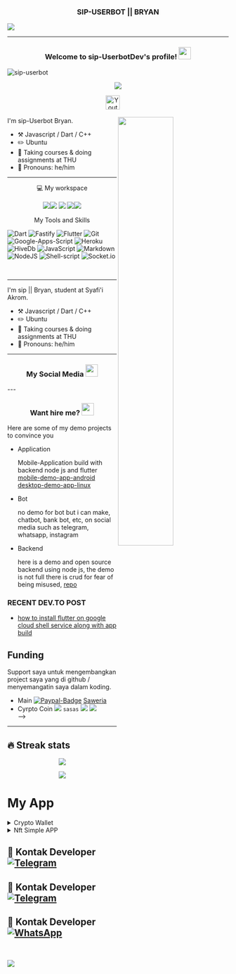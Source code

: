 <h3 align="center"> SIP-USERBOT || BRYAN</h3>

![](https://user-images.githubusercontent.com/38845275/128774296-40a55843-1893-44e6-936e-5e71c7cf72de.png)

---

<h3 align="center">
  Welcome to sip-UserbotDev's profile!
  <img src="https://media.giphy.com/media/hvRJCLFzcasrR4ia7z/giphy.gif" width="28">
</h3>

<p align="left"> <img src="https://komarev.com/ghpvc/?username=sip-userbot&label=Profile%20views&color=0e75b6&style=plastic" alt="sip-userbot" /> </p>

<!-- Typing SVG by sip-Userbot- https://github.com/sip-Userbot/readme-typing-svg -->
<p align="center">
  <a href="https://github.com/sip-Userbot/readme-typing-svg"><img src="https://readme-typing-svg.herokuapp.com/?lines=Full-stack%20web%20and%20app%20developer;Self-taught%20UI%2FUX%20Designer;1%2B%20year%20of%20coding%20experience;Always%20learning%20new%20things&font=Fira%20Code&center=true&width=440&height=45&color=f75c7e&vCenter=true&size=22"></a>
</p>

<!-- Social icons section -->
<p align="center">
  <a href="https://www.youtube.com/channel/UC928-F8HenjZD1zNdMY42vA"><img width="32px" alt="Youtube" title="Youtube" src="https://i.imgur.com/qiXu7b2.png"/></a>
  &#8287;&#8287;&#8287;&#8287;&#8287;
</p>


[<img align="right" width="50%" src="https://bad-apple-github-readme.vercel.app/api?show_bg=1&username=sipdev">](https://metrics.lecoq.io/ouuan?template=classic)

I'm sip-Userbot Bryan.

-   :hammer_and_pick: Javascript / Dart / C++
-   :pencil2: Ubuntu
-   :seedling: Taking courses & doing assignments at THU
-   :man: Pronouns: he/him

---

<p align='center'>
  💻 My workspace<br/><br/>
  <img src="https://img.shields.io/badge/Msi-%23000000.svg?&style=for-the-badge&logo=msi&logoColor=white"/><img src="https://img.shields.io/badge/Linux%20Ubuntu-%230078D6.svg?&style=for-the-badge&logo=ubuntu&logoColor=white"/>
  <img src="https://img.shields.io/badge/amd-ryzen--5500u-%230071C5.svg?&style=for-the-badge&logo=amd&logoColor=white" />
  <img src="https://img.shields.io/badge/SSD-1TB-%230071C5.svg?&style=for-the-badge&logoColor=white" /><img src="https://img.shields.io/badge/RAM-8GB-%230071C5.svg?&style=for-the-badge&logo=rm&logoColor=white" />
</p>

<p align='center'>
 My Tools and Skills <br/>

![Dart](https://img.shields.io/badge/dart-%230175C2.svg?style=for-the-badge&logo=dart&logoColor=white)
![Fastify](https://img.shields.io/badge/fastify-%23000000.svg?style=for-the-badge&logo=fastify&logoColor=white)
![Flutter](https://img.shields.io/badge/Flutter-%2302569B.svg?style=for-the-badge&logo=Flutter&logoColor=white)
![Git](https://img.shields.io/badge/Git-F05032?style=for-the-badge&logo=git&logoColor=white)
![Google-Apps-Script](https://img.shields.io/badge/Google%20Apps%20Script-34A853?style=for-the-badge&logo=google-s&logoColor=white)
![Heroku](https://img.shields.io/badge/Heroku-430098?style=for-the-badge&logo=heroku&logoColor=white)
![HiveDb](https://img.shields.io/badge/HiveDb-CB3837?style=for-the-badge&logo=hive&logoColor=white)
![JavaScript](https://img.shields.io/badge/javascript-%23323330.svg?style=for-the-badge&logo=javascript&logoColor=%23F7DF1E)
![Markdown](https://img.shields.io/badge/Markdown-000000?style=for-the-badge&logo=markdown&logoColor=white)
![NodeJS](https://img.shields.io/badge/node.js-6DA55F?style=for-the-badge&logo=node.js&logoColor=white)
![Shell-script](https://img.shields.io/badge/Shell_Script-121011?style=for-the-badge&logo=gnu-bash&logoColor=white)
![Socket.io](https://img.shields.io/badge/Socket.io-010101?&style=for-the-badge&logo=Socket.io&logoColor=white)
</p>
<br>

---

I'm sip || Bryan, student at Syafi'i Akrom.

-   :hammer_and_pick: Javascript / Dart / C++
-   :pencil2: Ubuntu
-   :seedling: Taking courses & doing assignments at THU
-   :man: Pronouns: he/him


---

<h3 align="center">
  My Social Media
  <img src="https://media.giphy.com/media/hvRJCLFzcasrR4ia7z/giphy.gif" width="28">
</h3>
<!-- 
![Subscriber](https://custom-icon-badges.herokuapp.com/youtube/channel/subscribers/UCj9stNGVvQJspYMp8-lG_ng?color=%23E05D44&label=SUBSCRIBE&logo=video&logoColor=white&style=for-the-badge&labelColor=CE4630)
![](https://custom-icon-badges.herokuapp.com/youtube/channel/views/UCj9stNGVvQJspYMp8-lG_ng?color=%23E1AD0E&logo=video&logoColor=white&style=for-the-badge&labelColor=C79600)
![Stars](https://custom-icon-badges.herokuapp.com/badge/dynamic/json?logo=star&color=55960c&labelColor=488207&label=Stars&style=for-the-badge&query=%24.stars&url=https://api.github-star-counter.workers.dev/user/sip-userbotdev)
![](https://custom-icon-badges.herokuapp.com/github/followers/nathdev?color=236ad3&labelColor=1155ba&style=for-the-badge&logo=person-add&label=Follow&logoColor=white)
[![Custom badge](https://img.shields.io/badge/instagram-%23E4405F.svg?&style=for-the-badge&logo=instagram&logoColor=white)](https://www.instagram.com/Mr_cardd/)
[![Custom badge](https://img.shields.io/badge/twitter-%231DA1F2.svg?&style=for-the-badge&logo=twitter&logoColor=white)](https://twitter.com/sipdev/)
[![Custom badge](https://img.shields.io/badge/Telegram-2CA5E0?style=for-the-badge&logo=telegram&logoColor=white)](https://t.me/Klyuserbot)
[![Custom badge](https://img.shields.io/badge/Website-FF7139?style=for-the-badge&logo=Firefox-Browser&logoColor=white)](https://sipdev.com/)
[![Custom badge](https://img.shields.io/badge/GitHub-100000?style=for-the-badge&logo=github&logoColor=white)](https://github.com/sip-userbot)
[![Custom badge](https://img.shields.io/badge/dev.to-100000?style=for-the-badge&logo=dev.to&logoColor=white)](https://dev.to/sipdev)
[![Custom badge](https://img.shields.io/badge/devdojo-100000?style=for-the-badge&logo=devdojo&logoColor=white)](https://devdojo.com/sipdev) -->
---

<h3 align="center">
  Want hire me?
  <img src="https://media.giphy.com/media/hvRJCLFzcasrR4ia7z/giphy.gif" width="28">
</h3>

Here are some of my demo projects to convince you

- Application

  Mobile-Application build with backend node js and flutter [mobile-demo-app-android](https://github.com/sip-userbot) [desktop-demo-app-linux](https://github.com/assets/demo)

- Bot

  no demo for bot but i can make,
  chatbot, bank bot, etc, on social media such as telegram, whatsapp, instagram

- Backend

  here is a demo and open source backend using node js, the demo is not full there is crud for fear of being misused, [repo](https://github.com/sip-userbot/free-api-dev)

### RECENT DEV.TO POST
<!-- BLOG-POST-LIST:START -->
- [how to install flutter on google cloud shell service along with app build](https://dev.to/sip-userbotdev/how-to-install-flutter-on-google-cloud-shell-service-along-with-app-build-5eii)
<!-- BLOG-POST-LIST:END -->

## Funding

Support saya untuk mengembangkan project saya yang di github / menyemangatin saya dalam koding.
- Main
[![Paypal-Badge](https://img.shields.io/badge/paypal-%2300457C.svg?&style=for-the-badge&logo=paypal&logoColor=white)](https://www.paypal.com/paypalme/nathdev)
[Saweria](https://saweria.co/sip-userbotdev)
- Cyrpto Coin
  ![](https://img.shields.io/badge/Bitcoin-000000?style=for-the-badge&logo=bitcoin&logoColor=white) ```sasas```
  ![](https://img.shields.io/badge/Ethereum-3C3C3D?style=for-the-badge&logo=Ethereum&logoColor=white)
  ![](https://img.shields.io/badge/dogecoin-C2A633?style=for-the-badge&logo=dogecoin&logoColor=white)
<br> -->


---
## 🔥 Streak stats
<p align="center"><a href="https://github.com/sip-userbot"><img src="https://github-readme-stats.vercel.app/api?username=sip-Userbot&show_icons=true&theme=radical"></a></p>
<p align="center"><a href="https://github.com/sip-userbot"><img src="https://github-readme-stats.vercel.app/api/top-langs/?username=sip-userbot&theme=radical&layout=compact"></a></p> 

# My App 
<details>
  <summary>Crypto Wallet</summary>
  
![](https://github.com/sip-Userbot/sip-userbot/blob/main/flutter/crypto_wallet/crypto_wallet.png)

</details>

<details>
  <summary>Nft Simple APP</summary>
  
![](https://github.com/sip-Userbot/sip-userbot/blob/main/flutter/nft_simple_app/1.png)
![](https://github.com/sip-Userbot/sip-userbot/blob/main/flutter/nft_simple_app/2.png)

</details>

## 📲 Kontak Developer [![Telegram](https://img.shields.io/badge/telegram-1b77FF.svg?style=for-the-badge&logo=telegram)](https://t.me/Klyuserbot) 
## 📲 Kontak Developer [![Telegram](https://img.shields.io/badge/telegram-1b77FF.svg?style=for-the-badge&logo=telegram)](https://t.me/suportNande)
## 📲 Kontak Developer [![WhatsApp](https://img.shields.io/badge/whatsapp-1b77FF.svg?style=for-the-badge&logo=whatsapp)](https://wa.me/6281548247681)
<br>

<p>
    <a href="https://instagram.com/Mr_cardd" target="blank"><img src="https://img.shields.io/badge/Instagram-30302f?style=flat&logo=instagram" /></a>
